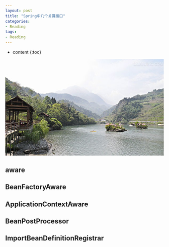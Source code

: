 ```yaml
---
layout: post
title: "Spring中几个关键接口"
categories: 
- Reading
tags:
- Reading
---
```


* content
{:toc}

![未来](/css/pics/2017-book-list.jpg)

## aware

## BeanFactoryAware

## ApplicationContextAware

## BeanPostProcessor

## ImportBeanDefinitionRegistrar

